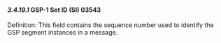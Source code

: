 #### *3.4.19.1* GSP-1 Set ID (SI) 03543

Definition: This field contains the sequence number used to identify the GSP segment instances in a message.
